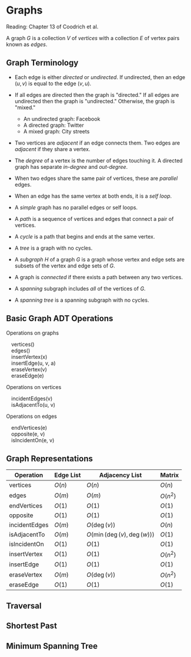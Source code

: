 # Graphs

Reading: Chapter 13 of Coodrich et al.

A graph $G$ is a collection $V$ of *vertices* with a collection $E$ of vertex pairs known as *edges*.

## Graph Terminology

- Each edge is either *directed* or *undirected*. If undirected, then an edge $(u, v)$ is equal to the edge $(v, u)$.
- If all edges are directed then the graph is "directed." If all edges are undirected then the graph is "undirected." Otherwise, the graph is "mixed."

	- An undirected graph: Facebook
	- A directed graph: Twitter
	- A mixed graph: City streets

- Two vertices are *adjacent* if an edge connects them. Two edges are *adjacent* if they share a vertex.
- The *degree* of a vertex is the number of edges touching it. A directed graph has separate *in-degree* and *out-degree*.
- When two edges share the same pair of vertices, these are *parallel* edges.
- When an edge has the same vertex at both ends, it is a *self loop*.
- A *simple* graph has no parallel edges or self loops.
- A *path* is a sequence of vertices and edges that connect a pair of vertices.
- A *cycle* is a path that begins and ends at the same vertex.
- A *tree* is a graph with no cycles.
- A *subgraph* $H$ of a graph $G$ is a graph whose vertex and edge sets are subsets of the vertex and edge sets of $G$.
- A graph is *connected* if there exists a path between any two vertices.
- A *spanning* subgraph includes *all* of the vertices of $G$.
- A *spanning tree* is a spanning subgraph with no cycles.

## Basic Graph ADT Operations

Operations on graphs

&emsp;vertices()  
&emsp;edges()  
&emsp;insertVertex(x)  
&emsp;insertEdge(u, v, a)  
&emsp;eraseVertex(v)  
&emsp;eraseEdge(e)

Operations on vertices

&emsp;incidentEdges(v)  
&emsp;isAdjacentTo(u, v)

Operations on edges

&emsp;endVertices(e)  
&emsp;opposite(e, v)  
&emsp;isIncidentOn(e, v)

## Graph Representations

| Operation     | Edge List  | Adjacency List             | Matrix     |
|---------------|------------|----------------------------|------------|
| vertices      | $O(n)$     | $O(n)$                     | $O(n)$     |
| edges         | $O(m)$     | $O(m)$                     | $O(n^2)$   |
| endVertices   | $O(1)$     | $O(1)$                     | $O(1)$     |
| opposite      | $O(1)$     | $O(1)$                     | $O(1)$     |
| incidentEdges | $O(m)$     | $O(\deg(v))$               | $O(n)$     |
| isAdjacentTo  | $O(m)$     | $O(\min(\deg(v),\deg(w)))$ | $O(1)$     |
| isIncidentOn  | $O(1)$     | $O(1)$                     | $O(1)$     |
| insertVertex  | $O(1)$     | $O(1)$                     | $O(n^2)$   |
| insertEdge    | $O(1)$     | $O(1)$                     | $O(1)$     |
| eraseVertex   | $O(m)$     | $O(\deg(v))$               | $O(n^2)$   |
| eraseEdge     | $O(1)$     | $O(1)$                     | $O(1)$     |

## Traversal

## Shortest Past

## Minimum Spanning Tree

